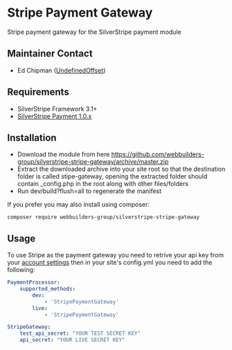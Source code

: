 Stripe Payment Gateway
=================
Stripe payment gateway for the SilverStripe payment module

## Maintainer Contact
* Ed Chipman ([UndefinedOffset](https://github.com/UndefinedOffset))

## Requirements
* SilverStripe Framework 3.1+
* [SilverStripe Payment 1.0.x](https://github.com/silverstripe-labs/silverstripe-payment/tree/1.0)


## Installation
* Download the module from here https://github.com/webbuilders-group/silverstripe-stripe-gateway/archive/master.zip
* Extract the downloaded archive into your site root so that the destination folder is called stipe-gateway, opening the extracted folder should contain _config.php in the root along with other files/folders
* Run dev/build?flush=all to regenerate the manifest

If you prefer you may also install using composer:
```
composer require webbuilders-group/silverstripe-stripe-gateway
```


## Usage
To use Stripe as the payment gateway you need to retrive your api key from your [account settings](https://dashboard.stripe.com/account/apikeys) then in your site's config.yml you need to add the following:

```yml
PaymentProcessor:
    supported_methods:
        dev:
            - 'StripePaymentGateway'
        live:
            - 'StripePaymentGateway'

StripeGateway:
    test_api_secret: "YOUR TEST SECRET KEY"
    api_secret: "YOUR LIVE SECRET KEY"
```

